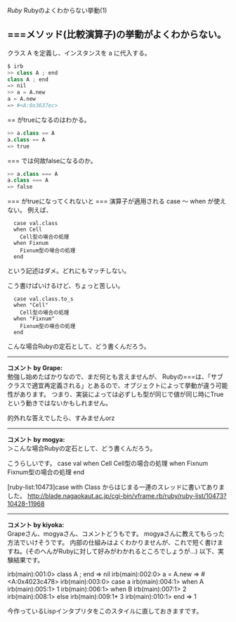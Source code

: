 *Ruby* Rubyのよくわからない挙動(1)
## ===メソッド(比較演算子)の挙動がよくわからない。
クラス A を定義し、インスタンスを a に代入する。
```python
$ irb
>> class A ; end
class A ; end
=> nil
>> a = A.new
a = A.new
=> #<A:0x3637ec>
```

== がtrueになるのはわかる。
```python
>> a.class == A
a.class == A
=> true
```

=== では何故falseになるのか。
```python
>> a.class === A
a.class === A
=> false
```

=== がtrueになってくれないと === 演算子が適用される case 〜 when が使えない。
例えば、
```
  case val.class
  when Cell
    Cell型の場合の処理
  when Fixnum
    Fixnum型の場合の処理
  end
```
という記述はダメ。どれにもマッチしない。

こう書けばいけるけど、ちょっと苦しい。
```
  case val.class.to_s
  when "Cell"
    Cell型の場合の処理
  when "Fixnum"
    Fixnum型の場合の処理
  end
```

こんな場合Rubyの定石として、どう書くんだろう。



---

**コメント by Grape:**  
勉強し始めたばかりなので、まだ何とも言えませんが、
Rubyの===は、「サブクラスで適宜再定義される」とあるので、オブジェクトによって挙動が違う可能性があります。
つまり、実装によっては必ずしも型が同じで値が同じ時にTrueという動きではないかもしれません。

的外れな答えでしたら、すみませんorz


---

**コメント by mogya:**  
＞こんな場合Rubyの定石として、どう書くんだろう。

こうらしいです。
 case val
  when Cell
    Cell型の場合の処理
  when Fixnum
    Fixnum型の場合の処理
  end

[ruby-list:10473]case with Class からはじまる一連のスレッドに書いてありました。
http://blade.nagaokaut.ac.jp/cgi-bin/vframe.rb/ruby/ruby-list/10473?10428-11968





---

**コメント by kiyoka:**  
Grapeさん、mogyaさん、コメントどうもです。
mogyaさんに教えてもらった方法でいけそうです。
内部の仕組みはよくわかりませんが、これで短く書けますね。(そのへんがRubyに対して好みがわかれるところでしょうが...)
以下、実験結果です。

irb(main):001:0> class A ; end
=> nil
irb(main):002:0> a = A.new
=> #<A:0x4023c478>
irb(main):003:0> case a
irb(main):004:1> when A
irb(main):005:1> 1
irb(main):006:1> when B
irb(main):007:1> 2
irb(main):008:1> else 
irb(main):009:1* 3
irb(main):010:1> end
=> 1

今作っているLispインタプリタをこのスタイルに直しておきますです。

